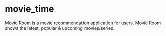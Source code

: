 # movie_time
 Movie Room is a movie recommendation application for users. Movie Room shows the latest, popular & upcoming movies/series.
